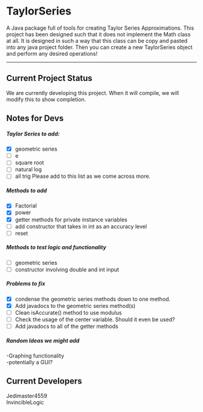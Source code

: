 # TaylorSeries
A Java package full of tools for creating Taylor Series Approximations. This project has been designed such that 
it does not implement the Math class at all. It is designed in such a way that this class can be copy and pasted
into any java project folder. Then you can create a new TaylorSeries object and perform any desired operations!

<hr>

## Current Project Status
We are currently developing this project. When it will compile, we will modify this to show completion.

## Notes for Devs
##### Taylor Series to add:
- [x] geometric series
- [ ] e
- [ ] square root
- [ ] natural log
- [ ] all trig
Please add to this list as we come across more.</br>

##### Methods to add
- [x] Factorial</br>
- [x] power<br/>
- [x] getter methods for private instance variables</br>
- [ ] add constructor that takes in int as an accuracy level
- [ ] reset

##### Methods to test logic and functionality
- [ ] geometric series</br>
- [ ] constructor involving double and int input

##### Problems to fix
- [x] condense the geometric series methods down to one method.
- [x] Add javadocs to the geometric series method(s)
- [ ] Clean isAccurate() method to use modulus
- [ ] Check the usage of the center variable. Should it even be used?
- [ ] Add javadocs to all of the getter methods

##### Random Ideas we might add
-Graphing functionality</br>
-potentially a GUI?


## Current Developers
Jedimaster4559 </br>
InvincibleLogic
